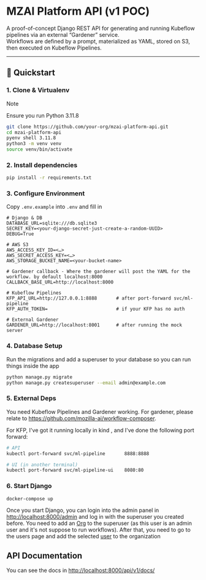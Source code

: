 # MZAI Platform API (v1 POC)

A proof-of-concept Django REST API for generating and running Kubeflow pipelines via an external “Gardener” service.  
Workflows are defined by a prompt, materialized as YAML, stored on S3, then executed on Kubeflow Pipelines.  

---

## 🚀 Quickstart

### 1. Clone & Virtualenv
> [!NOTE]
> Ensure you run Python 3.11.8

```bash
git clone https://github.com/your-org/mzai-platform-api.git
cd mzai-platform-api
pyenv shell 3.11.8
python3 -m venv venv
source venv/bin/activate
```

### 2. Install dependencies

```bash
pip install -r requirements.txt
```

### 3. Configure Environment

Copy `.env.example` into `.env` and fill in

```dotenv
# Django & DB
DATABASE_URL=sqlite:///db.sqlite3  
SECRET_KEY=<your-django-secret-just-create-a-random-UUID>  
DEBUG=True  

# AWS S3
AWS_ACCESS_KEY_ID=<…>
AWS_SECRET_ACCESS_KEY=<…>
AWS_STORAGE_BUCKET_NAME=<your-bucket-name>

# Gardener callback - Where the gardener will post the YAML for the workflow. by default localhost:8000
CALLBACK_BASE_URL=http://localhost:8000

# Kubeflow Pipelines
KFP_API_URL=http://127.0.0.1:8888       # after port-forward svc/ml-pipeline
KFP_AUTH_TOKEN=                         # if your KFP has no auth

# External Gardener
GARDENER_URL=http://localhost:8001      # after running the mock server

```
### 4. Database Setup
Run the migrations and add a superuser to your database so you can run things inside the app

```bash
python manage.py migrate
python manage.py createsuperuser --email admin@example.com
```


### 5. External Deps


You need Kubeflow Pipelines and Gardener working. For gardener, please relate to https://github.com/mozilla-ai/workflow-composer.

For KFP, I've got it running locally in kind , and I've done the following port forward:

```bash
# API
kubectl port-forward svc/ml-pipeline       8888:8888

# UI (in another terminal)
kubectl port-forward svc/ml-pipeline-ui    8080:80
```


### 6. Start Django

```bash
docker-compose up
```

Once you start Django, you can login into the admin panel in
[http://localhost:8000/admin](http://localhost:8000/admin) and log in with the superuser you created before. You need to add an [Org](http://localhost:8000/admin/core/org/) to the superuser (as this user is an admin user and it's not suppose to run workflows). After that, you need to go to the users page and add the selected [user](http://localhost:8000/admin/core/customuser/) to the organization

## API Documentation

You can see the docs in [http://localhost:8000/api/v1/docs/](http://localhost:8000/api/v1/docs/)